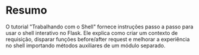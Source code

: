 # Resumo

O tutorial "Trabalhando com o Shell" fornece instruções passo a passo para usar o shell interativo no Flask. Ele explica como criar um contexto de requisição, disparar funções before/after request e melhorar a experiência no shell importando métodos auxiliares de um módulo separado.
